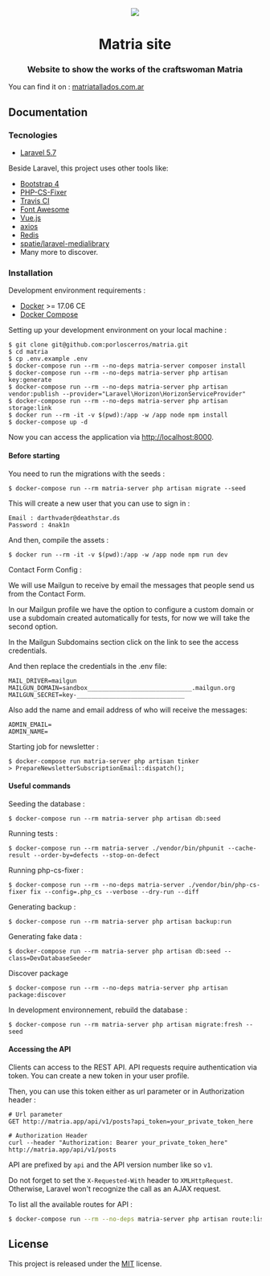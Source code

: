 <p align="center"><img src="https://porloscerros.github.io/img/portada-logo.svg"></p>
<h1 align="center">Matria site</h1>
<h3 align="center">Website to show the works of the craftswoman Matria</h3>


You can find it on : [matriatallados.com.ar](https://matriatallados.com.ar)

## Documentation

### Tecnologies
- [Laravel 5.7](http://laravel.com/)

Beside Laravel, this project uses other tools like:

- [Bootstrap 4](https://getbootstrap.com/)
- [PHP-CS-Fixer](https://github.com/FriendsOfPhp/PHP-CS-Fixer)
- [Travis CI](https://travis-ci.org/)
- [Font Awesome](http://fontawesome.io/)
- [Vue.js](https://vuejs.org/)
- [axios](https://github.com/mzabriskie/axios)
- [Redis](https://redis.io/)
- [spatie/laravel-medialibrary](https://github.com/spatie/laravel-medialibrary)
- Many more to discover.

### Installation

Development environment requirements :
- [Docker](https://www.docker.com) >= 17.06 CE
- [Docker Compose](https://docs.docker.com/compose/install/)

Setting up your development environment on your local machine :
```
$ git clone git@github.com:porloscerros/matria.git
$ cd matria
$ cp .env.example .env
$ docker-compose run --rm --no-deps matria-server composer install
$ docker-compose run --rm --no-deps matria-server php artisan key:generate
$ docker-compose run --rm --no-deps matria-server php artisan vendor:publish --provider="Laravel\Horizon\HorizonServiceProvider"
$ docker-compose run --rm --no-deps matria-server php artisan storage:link
$ docker run --rm -it -v $(pwd):/app -w /app node npm install
$ docker-compose up -d
```

Now you can access the application via [http://localhost:8000](http://localhost:8000).

#### Before starting
You need to run the migrations with the seeds :
```
$ docker-compose run --rm matria-server php artisan migrate --seed
```

This will create a new user that you can use to sign in :
```
Email : darthvader@deathstar.ds
Password : 4nak1n
```

And then, compile the assets :
```
$ docker run --rm -it -v $(pwd):/app -w /app node npm run dev
```

Contact Form Config :

We will use Mailgun to receive by email the messages that people send us from the Contact Form.

In our Mailgun profile we have the option to configure a custom domain or use a subdomain created automatically for tests, for now we will take the second option.

In the Mailgun Subdomains section click on the link to see the access credentials.

And then replace the credentials in the .env file:
```
MAIL_DRIVER=mailgun
MAILGUN_DOMAIN=sandbox_____________________________.mailgun.org
MAILGUN_SECRET=key-______________________________
```
Also add the name and email address of who will receive the messages:
```
ADMIN_EMAIL=
ADMIN_NAME=
```

Starting job for newsletter :
```
$ docker-compose run matria-server php artisan tinker
> PrepareNewsletterSubscriptionEmail::dispatch();
```

#### Useful commands
Seeding the database :
```
$ docker-compose run --rm matria-server php artisan db:seed
```

Running tests :
```
$ docker-compose run --rm matria-server ./vendor/bin/phpunit --cache-result --order-by=defects --stop-on-defect
```

Running php-cs-fixer :
```
$ docker-compose run --rm --no-deps matria-server ./vendor/bin/php-cs-fixer fix --config=.php_cs --verbose --dry-run --diff
```

Generating backup :
```
$ docker-compose run --rm matria-server php artisan backup:run
```

Generating fake data :
```
$ docker-compose run --rm matria-server php artisan db:seed --class=DevDatabaseSeeder
```

Discover package
```
$ docker-compose run --rm --no-deps matria-server php artisan package:discover
```

In development environnement, rebuild the database :
```
$ docker-compose run --rm matria-server php artisan migrate:fresh --seed
```

#### Accessing the API

Clients can access to the REST API. API requests require authentication via token. You can create a new token in your user profile.

Then, you can use this token either as url parameter or in Authorization header :

```
# Url parameter
GET http://matria.app/api/v1/posts?api_token=your_private_token_here

# Authorization Header
curl --header "Authorization: Bearer your_private_token_here" http://matria.app/api/v1/posts
```

API are prefixed by ```api``` and the API version number like so ```v1```.

Do not forget to set the ```X-Requested-With``` header to ```XMLHttpRequest```. Otherwise, Laravel won't recognize the call as an AJAX request.

To list all the available routes for API :

```bash
$ docker-compose run --rm --no-deps matria-server php artisan route:list --path=api
```

## License

This project is released under the [MIT](http://opensource.org/licenses/MIT) license.
